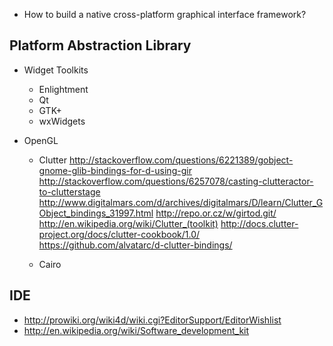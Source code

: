 

* How to build a native cross-platform graphical interface framework?



## Platform Abstraction Library

* Widget Toolkits
	* Enlightment
	* Qt
	* GTK+
	* wxWidgets

* OpenGL
	* Clutter
	http://stackoverflow.com/questions/6221389/gobject-gnome-glib-bindings-for-d-using-gir
	http://stackoverflow.com/questions/6257078/casting-clutteractor-to-clutterstage
	http://www.digitalmars.com/d/archives/digitalmars/D/learn/Clutter_GObject_bindings_31997.html
	http://repo.or.cz/w/girtod.git/
	http://en.wikipedia.org/wiki/Clutter_(toolkit)
	http://docs.clutter-project.org/docs/clutter-cookbook/1.0/
	https://github.com/alvatarc/d-clutter-bindings/
	
	* Cairo


## IDE
* http://prowiki.org/wiki4d/wiki.cgi?EditorSupport/EditorWishlist
* http://en.wikipedia.org/wiki/Software_development_kit